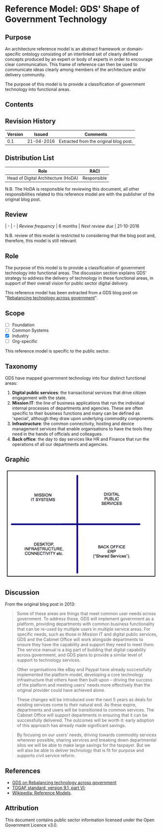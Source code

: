 # Reference Model: GDS' Shape of Government Technology


## Purpose

An architecture reference model is an abstract framework or domain-specific ontology consisting of an interlinked set of clearly defined concepts produced by an expert or body of experts in order to encourage clear communication. This frame of reference can then be used to communicate ideas clearly among members of the architecture and/or delivery community.

The purpose of this model is to provide a classification of government technology into functional areas.


## Contents

<!--TOC max3-->


## Revision History

| Version | Issued     | Comments
| -       | -          | -
|     0.1 | 21-04-2016 | Extracted from the original blog post.


## Distribution List

| Role | RACI
| -    | -
| Head of Digital Architecture (HoDA) | Responsible

N.B. The HoDA is responsible for reviewing this document, all other responsibilities related to this reference model are with the publisher of the original blog post.


## Review

| -                  | -
| *Review frequency* | 6 months
| *Next review due*  | 21-10-2016

N.B. review of this model is restricted to considering that the blog post and, therefore, this model is still relevant.


## Role

 The purpose of this model is to provide a classification of government technology into functional areas. The discussion section explains GDS' strategy to address the delivery of technology in these functional areas, in support of their overall vision for public sector digital delivery.

 This reference model has been extracted from a GDS blog post on "[Rebalancing technology across government](https://gds.blog.gov.uk/2013/05/21/rebalancing-tech-across-gov/)".


## Scope

- [ ] Foundation
- [ ] Common Systems
- [x] Industry
- [ ] Org-specific

This reference model is specific to the public sector.


## Taxonomy

GDS have mapped government technology into four distinct functional areas:

1. **Digital public services**: the transactional services that drive citizen engagement with the state.
2. **Mission IT**: the line of business applications that run the individual internal processes of departments and agencies. These are often specific to their business functions and many can be defined as 'special', although they draw upon underlying commodity components.
3. **Infrastructure**: the common connectivity, hosting and device management services that enable organisations to have the tools they need in the hands of officials and colleagues.
4. **Back office**: the day to day services like HR and Finance that run the operations of all our departments and agencies.


## Graphic

![The Shape of Government Technology](gds-shape-of-government-technology-graphic.png)


## Discussion

From the original blog post in 2013:

> Some of these areas are things that meet common user needs across government. To address those, GDS will implement government as a platform, providing departments with common business functionality that can be re-used by multiple users in multiple service areas. For specific needs, such as those in Mission IT and digital public services, GDS and the Cabinet Office will work alongside departments to ensure they have the capability and support they need to meet them. The service manual is a big part of building that digital capability across government, and GDS plans to provide a similar level of support to technology services.

> Other organisations like eBay and Paypal have already successfully implemented the platform model, developing a core technology infrastructure that others have then built upon – driving the success of the platform and meeting users’ needs more effectively than the original provider could have achieved alone.

> These changes will be introduced over the next 5 years as deals for existing services come to their natural end. As these expire, departments and users will be transitioned to common services. The Cabinet Office will support departments in ensuring that it can be successfully delivered. The outcomes will be worth it: early adoption of this approach has already made significant savings.

> By focusing on our users’ needs, driving towards commodity services wherever possible, sharing services and breaking down departmental silos we will be able to make large savings for the taxpayer. But we will also be able to deliver technology that is fit for purpose and supports civil service reform.


## References

- [GDS on Rebalancing technology across government](https://gds.blog.gov.uk/2013/05/21/rebalancing-tech-across-gov/)
- [TOGAF standard, version 9.1, part VI](http://pubs.opengroup.org/architecture/togaf9-doc/arch/toc-pt6.html);
- [Wikipedia: Reference Models](https://en.wikipedia.org/wiki/Reference_model).

## Attribution

This document contains public sector information licensed under the Open Government Licence v3.0.
